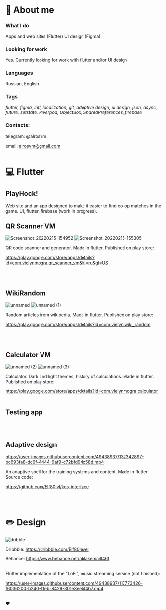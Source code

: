 # :memo: About me
### What I do
Apps and web sites (Flutter)
UI design (Figma)

### Looking for work
Yes. Currently looking for work with flutter and\or UI design

### Languages
Russian, English

### Tags
*flutter, figma, intl, localization, git, adaptive design, ui design, json, async, future, setstate, Riverpod, ObjectBox, SharedPreferences, firebase* 

### Contacts:
telegram: @alrosvm

email: alrosvm@gmail.com
<br /><br />

# :computer: Flutter
## PlayHock!
Web site and an app designed to make it easier to find co-op matches in the game. UI, flutter, firebase (work in progress).





## QR Scanner VM
![Screenshot_20220215-154952](https://user-images.githubusercontent.com/49438937/177093482-09cbde39-1bc3-47fe-9780-b8420b413a21.png)
![Screenshot_20220215-155305](https://user-images.githubusercontent.com/49438937/177093501-0a536000-5e20-4ea3-909b-64aba20b1205.png)

QR code scanner and generator. Made in flutter. Published on play store:

https://play.google.com/store/apps/details?id=com.vielynmogra.qr_scanner_vm&hl=ru&gl=US

<br /><br />
## WikiRandom
![unnamed](https://user-images.githubusercontent.com/49438937/177094362-39fa8730-dfcb-4085-bda2-1df7f9641c4f.jpg)
![unnamed (1)](https://user-images.githubusercontent.com/49438937/177094387-d78553a3-afbb-46ad-a0b9-80a09736e6af.jpg)

Random articles from wikipedia. Made in flutter. Published on play store:

https://play.google.com/store/apps/details?id=com.vielyn.wiki_random

<br /><br />
## Calculator VM
![unnamed (2)](https://user-images.githubusercontent.com/49438937/177096066-d54fcf25-de22-4213-a4ee-eb674b5234d0.jpg)
![unnamed (3)](https://user-images.githubusercontent.com/49438937/177096082-bdfabc26-2b4b-42b9-8fdd-a26076ffe463.jpg)

Calculator. Dark and light themes, history of calculations. Made in flutter. Published on play store:

https://play.google.com/store/apps/details?id=com.vielynmogra.calculator
<br /><br />

## Testing app
<br /><br />
## Adaptive design
https://user-images.githubusercontent.com/49438937/132342897-bc693fa8-dc9f-4444-9af9-c72bfd94c58d.mp4

An adaptive shell for the training systems and content. Made in flutter. Source code: 

https://github.com/Elf80lvl/kos-interface

<br /><br />
# :pencil2: Design
![dribble](https://user-images.githubusercontent.com/49438937/177101277-e7452705-5bde-4561-9ee1-d3e6b6c85456.png)

Dribbble: https://dribbble.com/Elf80level

Behance: https://www.behance.net/ablakemailf46f
<br /><br />

Flutter implementation of the "LoFi", music streaming service (not finished):

https://user-images.githubusercontent.com/49438937/117773426-f6036200-b240-11eb-8429-301e3ee5f4b7.mp4
<br /><br />

:hearts:

